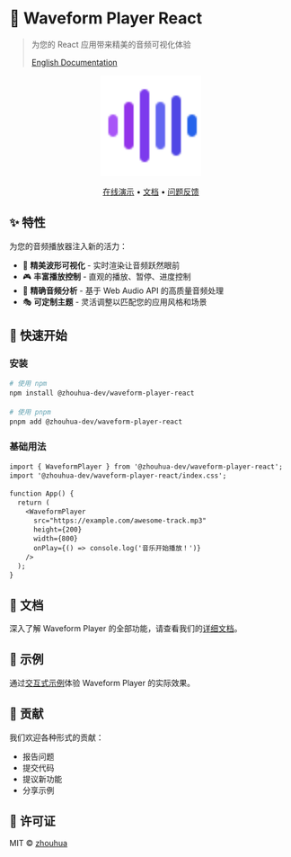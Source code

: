 # 🎵 Waveform Player React

> 为您的 React 应用带来精美的音频可视化体验
>
> [English Documentation](./README.md)

<p align="center">
  <img src="https://raw.githubusercontent.com/zhouhua/waveform-audio/main/websites/public/favicon.svg" width="180" height="180" alt="Waveform Player Logo" />
</p>

<p align="center">
  <a href="https://zhouhua.github.io/waveform-audio/player/examples">在线演示</a> •
  <a href="https://zhouhua.github.io/waveform-audio/player/docs/introduction">文档</a> •
  <a href="https://github.com/zhouhua/waveform-audio/issues">问题反馈</a>
</p>

## ✨ 特性

为您的音频播放器注入新的活力：

- 🎨 **精美波形可视化** - 实时渲染让音频跃然眼前
- 🎮 **丰富播放控制** - 直观的播放、暂停、进度控制
- 🎯 **精确音频分析** - 基于 Web Audio API 的高质量音频处理
- 🎭 **可定制主题** - 灵活调整以匹配您的应用风格和场景

## 🚀 快速开始

### 安装

```bash
# 使用 npm
npm install @zhouhua-dev/waveform-player-react

# 使用 pnpm
pnpm add @zhouhua-dev/waveform-player-react
```

### 基础用法

```tsx
import { WaveformPlayer } from '@zhouhua-dev/waveform-player-react';
import '@zhouhua-dev/waveform-player-react/index.css';

function App() {
  return (
    <WaveformPlayer 
      src="https://example.com/awesome-track.mp3"
      height={200}
      width={800}
      onPlay={() => console.log('音乐开始播放！')}
    />
  );
}
```

## 📖 文档

深入了解 Waveform Player 的全部功能，请查看我们的[详细文档](https://zhouhua.github.io/waveform-audio/player/docs/introduction)。

## 🎯 示例

通过[交互式示例](https://zhouhua.github.io/waveform-audio/player/examples)体验 Waveform Player 的实际效果。

## 🤝 贡献

我们欢迎各种形式的贡献：

- 报告问题
- 提交代码
- 提议新功能
- 分享示例

## 📄 许可证

MIT © [zhouhua](https://github.com/zhouhua) 